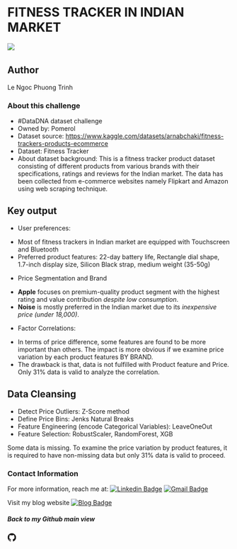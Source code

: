 # FITNESS TRACKER IN INDIAN MARKET

<img src="https://www.polar.com/en/img/cms/538586fede80a63faa57726b2ba8c1127a559c64-3480x1130-2560.webp"/>

## Author
Le Ngoc Phuong Trinh

### About this challenge
- #DataDNA dataset challenge
- Owned by: Pomerol
- Dataset source: https://www.kaggle.com/datasets/arnabchaki/fitness-trackers-products-ecommerce
- Dataset: Fitness Tracker 
- About dataset background: This is a fitness tracker product dataset consisting of different products from various brands with their specifications, 
ratings and reviews for the Indian market. The data has been collected from e-commerce websites namely Flipkart and Amazon using web scraping technique.

## Key output

- User preferences:
+ Most of fitness trackers in Indian market are equipped with Touchscreen and Bluetooth
+ Preferred product features: 22-day battery life, Rectangle dial shape, 1.7-inch display size, Silicon Black strap, medium weight (35-50g)
- Price Segmentation and Brand
+ <b>Apple</b> focuses on premium-quality product segment with the highest rating and value contribution <i>despite low consumption</i>.
+ <b>Noise</b> is mostly preferred in the Indian market due to its <i>inexpensive price (under 18,000)</i>.
- Factor Correlations:
+ In terms of price difference, some features are found to be more important than others. The impact is more obvious if we examine price variation by each product features BY BRAND.
+ The drawback is that, data is not fulfilled with Product feature and Price. Only 31% data is valid to analyze the correlation.

## Data Cleansing

- Detect Price Outliers: Z-Score method
- Define Price Bins: Jenks Natural Breaks
- Feature Engineering (encode Categorical Variables): LeaveOneOut
- Feature Selection: RobustScaler, RandomForest, XGB

Some data is missing. To examine the price variation by product features, it is required to have non-missing data but only 31% data is valid to proceed.


 ### Contact Information
 For more information, reach me at:
  [![Linkedin Badge](https://img.shields.io/badge/-LinkedIn-blue?style=flat&logo=Linkedin&logoColor=white)](https://www.linkedin.com/in/kayleetrinh99/) 
  [![Gmail Badge](https://img.shields.io/badge/-GMail-red?style=flat&logo=Gmail&logoColor=white)](mailto:lengocphuongtrinh.ftu2@gmail.com)
 
 Visit my blog website [![Blog Badge](https://img.shields.io/badge/-Blog-blue?style=flat&logo=Twitter&logoColor=white)](https://lnptchinchin.wixsite.com/chinchin)  

##### Back to my Github main view 
<a href="https://github.com/LeNgocPhuongTrinh">
  <img src="https://github.com/devicons/devicon/blob/master/icons/github/github-original.svg" width="20" height="20"> 
</a>
